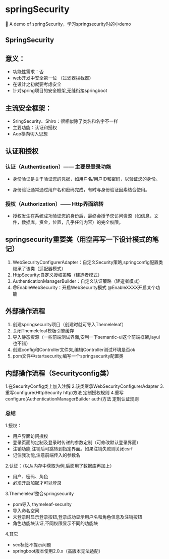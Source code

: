 # springSecurity
:triangular_flag_on_post: A demo of springSecurity，学习springsecurity时的小demo
## SpringSecurity 
## 意义：
- 功能性需求：否
- web开发中安全第一位   （过滤器拦截器）
- 在设计之初就要考虑安全 
- 针对spring项目的安全框架,无缝衔接springboot

## 主流安全框架：
- SringSecurity、Shiro：很相似除了类名和名字不一样
- 主要功能：认证和授权
- Aop横向切入思想  


## 认证和授权
### 认证（Authentication）—— 主要是登录功能

- 身份验证是关于验证您的凭据，如用户名/用户ID和密码，以验证您的身份。

- 身份验证通常通过用户名和密码完成，有时与身份验证因素结合使用。

### 授权（Authorization）—— Http界面跳转

- 授权发生在系统成功验证您的身份后，最终会授予您访问资源（如信息，文件，数据库，资金，位置，几乎任何内容）的完全权限。



## springsecurity重要类（用空再写一下设计模式的笔记）
 1. WebSecurityConfigurerAdapter：自定义Security策略,springconfig配置类继承了该类（适配器模式） 
 2. HttpSecurity:自定义授权策略（建造者模式）   
 3. AuthenticationManagerBuilder：自定义认证策略（建造者模式）   
 4. @EnableWebSecurity：开启WebSecurity模式   @EnableXXXX开启某个功能

## 外部操作流程
1. 创建springsecurity项目（创建时就可导入Themeleleaf）
2. 关闭Themeleleaf模板引擎缓存
3. 导入静态资源（一些前端测试界面,安利一下semantic-ui这个前端框架,layui也不错）
4. 创建config和Controller文件夹,编辑Controller测试环境是否ok
5. pom文件中startsecurity,编写一个springsecurity配置类

## 内部操作流程（Securityconfig类）
1.在SecurityConfig类上加入注解
2.该类继承WebSecurityConfigurerAdapter
3.重写configure(HttpSecurity http)方法  定制授权规则
4.重写configure(AuthenticationManagerBuilder auth)方法 定制认证规则


### 总结
1.授权：
- 用户界面访问授权
- 登录页面的定制及登录时传递的参数定制（可修改默认登录界面）
- 注销功能,注销后可跳转到指定界面。如果注销失败则关闭csrf
- 记住我功能,注意前端传入的参数名

2.认证：（以从内存中获取为例,后面用了数据库再加上）
- 用户、密码、角色
- 必须开启加密才可以登录

3.Themeleleaf整合springsecurity
- pom导入 thymeleaf-security
- 导入命名空间 
- 未登录时显示登录按钮,登录成功显示用户名和角色信息及注销按钮
- 角色功能块认证,不同权限显示不同的功能块

4.其它
- sec标签不提示问题
- springboot版本使用2.0.x（高版本无法适配）
